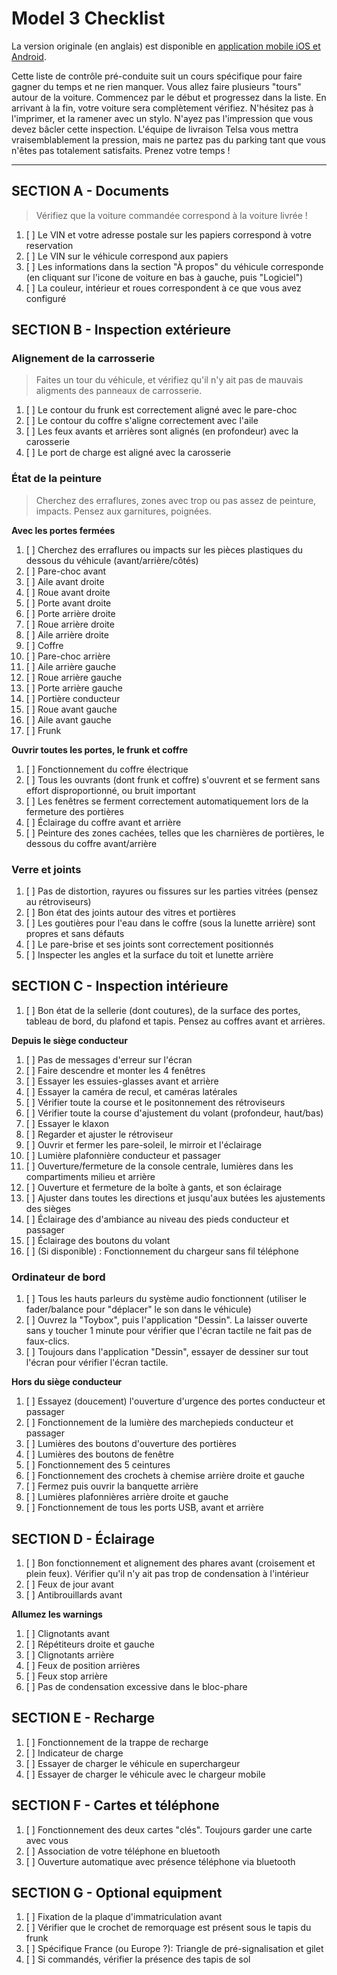 # Model 3 Checklist #

La version originale (en anglais) est disponible en [application mobile iOS et Android](https://teslaprep.glideapp.io).

Cette liste de contrôle pré-conduite suit un cours spécifique pour faire gagner du temps et ne rien manquer. Vous allez faire plusieurs "tours" autour de la voiture. Commencez par le début et progressez dans la liste. En arrivant à la fin, votre voiture sera complètement vérifiez. N'hésitez pas à l'imprimer, et la ramener avec un stylo.
N'ayez pas l'impression que vous devez bâcler cette inspection. L'équipe de livraison Telsa vous mettra vraisemblablement la pression, mais ne partez pas du parking tant que vous n'êtes pas totalement satisfaits. Prenez votre temps !

---

## SECTION A - Documents ##

> Vérifiez que la voiture commandée correspond à la voiture livrée !

1. [ ] Le VIN et votre adresse postale sur les papiers correspond à votre reservation
1. [ ] Le VIN sur le véhicule correspond aux papiers
1. [ ] Les informations dans la section "À propos" du véhicule corresponde (en cliquant sur l'icone de voiture en bas à gauche, puis "Logiciel")
1. [ ] La couleur, intérieur et roues correspondent à ce que vous avez configuré

## SECTION B - Inspection extérieure ##

### Alignement de la carrosserie ###

> Faites un tour du véhicule, et vérifiez qu'il n'y ait pas de mauvais aligments des panneaux de carrosserie.

1. [ ] Le contour du frunk est correctement aligné avec le pare-choc
1. [ ] Le contour du coffre s'aligne correctement avec l'aile
1. [ ] Les feux avants et arrières sont alignés (en profondeur) avec la carosserie
1. [ ] Le port de charge est aligné avec la carosserie

### État de la peinture ###

> Cherchez des erraflures, zones avec trop ou pas assez de peinture, impacts. Pensez aux garnitures, poignées.

**Avec les portes fermées**
1. [ ] Cherchez des erraflures ou impacts sur les pièces plastiques du dessous du véhicule (avant/arrière/côtés)
1. [ ] Pare-choc avant
1. [ ] Aile avant droite
1. [ ] Roue avant droite
1. [ ] Porte avant droite
1. [ ] Porte arrière droite
1. [ ] Roue arrière droite
1. [ ] Aile arrière droite
1. [ ] Coffre
1. [ ] Pare-choc arrière
1. [ ] Aile arrière gauche
1. [ ] Roue arrière gauche
1. [ ] Porte arrière gauche
1. [ ] Portière conducteur
1. [ ] Roue avant gauche
1. [ ] Aile avant gauche
1. [ ] Frunk

**Ouvrir toutes les portes, le frunk et coffre**
1. [ ] Fonctionnement du coffre électrique
1. [ ] Tous les ouvrants (dont frunk et coffre) s'ouvrent et se ferment sans effort disproportionné, ou bruit important
1. [ ] Les fenêtres se ferment correctement automatiquement lors de la fermeture des portières
1. [ ] Éclairage du coffre avant et arrière
1. [ ] Peinture des zones cachées, telles que les charnières de portières, le dessous du coffre avant/arrière

### Verre et joints
1. [ ] Pas de distortion, rayures ou fissures sur les parties vitrées (pensez au rétroviseurs)
1. [ ] Bon état des joints autour des vitres et portières
1. [ ] Les goutières pour l'eau dans le coffre (sous la lunette arrière) sont propres et sans défauts
1. [ ] Le pare-brise et ses joints sont correctement positionnés
1. [ ] Inspecter les angles et la surface du toit et lunette arrière


## SECTION C - Inspection intérieure

1. [ ] Bon état de la sellerie (dont coutures), de la surface des portes, tableau de bord, du plafond et tapis. Pensez au coffres avant et arrières.

**Depuis le siège conducteur**
1. [ ] Pas de messages d'erreur sur l'écran
1. [ ] Faire descendre et monter les 4 fenêtres
1. [ ] Essayer les essuies-glasses avant et arrière
1. [ ] Essayer la caméra de recul, et caméras latérales
1. [ ] Vérifier toute la course et le positonnement des rétroviseurs
1. [ ] Vérifier toute la course d'ajustement du volant (profondeur, haut/bas)
1. [ ] Essayer le klaxon
1. [ ] Regarder et ajuster le rétroviseur
1. [ ] Ouvrir et fermer les pare-soleil, le mirroir et l'éclairage
1. [ ] Lumière plafonnière conducteur et passager
1. [ ] Ouverture/fermeture de la console centrale, lumières dans les compartiments milieu et arrière
1. [ ] Ouverture et fermeture de la boîte à gants, et son éclairage
1. [ ] Ajuster dans toutes les directions et jusqu'aux butées les ajustements des sièges
1. [ ] Éclairage des d'ambiance au niveau des pieds conducteur et passager
1. [ ] Éclairage des boutons du volant
1. [ ] (Si disponible) : Fonctionnement du chargeur sans fil téléphone

### Ordinateur de bord
1. [ ] Tous les hauts parleurs du système audio fonctionnent (utiliser le fader/balance pour "déplacer" le son dans le véhicule)
1. [ ] Ouvrez la "Toybox", puis l'application "Dessin". La laisser ouverte sans y toucher 1 minute pour vérifier que l'écran tactile ne fait pas de faux-clics.
1. [ ] Toujours dans l'application "Dessin", essayer de dessiner sur tout l'écran pour vérifier l'écran tactile.

**Hors du siège conducteur**
1. [ ] Essayez (doucement) l'ouverture d'urgence des portes conducteur et passager
1. [ ] Fonctionnement de la lumière des marchepieds conducteur et passager
1. [ ] Lumières des boutons d'ouverture des portières
1. [ ] Lumières des boutons de fenêtre
1. [ ] Fonctionnement des 5 ceintures
1. [ ] Fonctionnement des crochets à chemise arrière droite et gauche
1. [ ] Fermez puis ouvrir la banquette arrière
1. [ ] Lumières plafonnières arrière droite et gauche
1. [ ] Fonctionnement de tous les ports USB, avant et arrière


## SECTION D - Éclairage
1. [ ] Bon fonctionnement et alignement des phares avant (croisement et plein feux). Vérifier qu'il n'y ait pas trop de condensation à l'intérieur
1. [ ] Feux de jour avant
1. [ ] Antibrouillards avant

**Allumez les warnings**
1. [ ] Clignotants avant
1. [ ] Répétiteurs droite et gauche
1. [ ] Clignotants arrière
1. [ ] Feux de position arrières
1. [ ] Feux stop arrière
1. [ ] Pas de condensation excessive dans le bloc-phare


## SECTION E - Recharge
1. [ ] Fonctionnement de la trappe de recharge
1. [ ] Indicateur de charge
1. [ ] Essayer de charger le véhicule en superchargeur
1. [ ] Essayer de charger le véhicule avec le chargeur mobile


## SECTION F - Cartes et téléphone
1. [ ] Fonctionnement des deux cartes "clés". Toujours garder une carte avec vous
1. [ ] Association de votre téléphone en bluetooth
1. [ ] Ouverture automatique avec présence téléphone via bluetooth


## SECTION G - Optional equipment
1. [ ] Fixation de la plaque d'immatriculation avant
1. [ ] Vérifier que le crochet de remorquage est présent sous le tapis du frunk
1. [ ] Spécifique France (ou Europe ?): Triangle de pré-signalisation et gilet
1. [ ] Si commandés, vérifier la présence des tapis de sol
